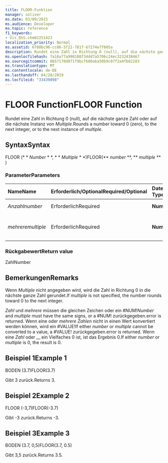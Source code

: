 ```yaml
---
title: FLOOR-Funktion
manager: soliver
ms.date: 03/09/2015
ms.audience: Developer
ms.topic: reference
f1_keywords:
- Vis_DSS.chm82251423
localization_priority: Normal
ms.assetid: 6788bc96-cc86-5f21-781f-67274e7f605a
description: Rundet eine Zahl in Richtung 0 (null), auf die nächste ganze Zahl oder auf die nächste Instanz von Multiple.
ms.openlocfilehash: 7a16a77a990180f34dd7a5706c24ec3232438467
ms.sourcegitcommit: 8657170d071f9bcf680aba50b9c07f2a4fb82283
ms.translationtype: MT
ms.contentlocale: de-DE
ms.lasthandoff: 04/28/2019
ms.locfileid: "33439898"
---
```

# <a name="floor-function"></a><span data-ttu-id="fe1b5-103">FLOOR Function</span><span class="sxs-lookup"><span data-stu-id="fe1b5-103">FLOOR Function</span></span>

<span data-ttu-id="fe1b5-104">Rundet eine Zahl in Richtung 0 (null), auf die nächste ganze Zahl oder auf die nächste Instanz von _Multiple_.</span><span class="sxs-lookup"><span data-stu-id="fe1b5-104">Rounds a number toward 0 (zero), to the next integer, or to the next instance of  _multiple_.</span></span>
  
## <a name="syntax"></a><span data-ttu-id="fe1b5-105">Syntax</span><span class="sxs-lookup"><span data-stu-id="fe1b5-105">Syntax</span></span>

<span data-ttu-id="fe1b5-106">FLOOR (\* \* *Number* \* \*, \* \* *Multiple* \* \*)</span><span class="sxs-lookup"><span data-stu-id="fe1b5-106">FLOOR(\*\* *number* \*\*, \*\* *multiple* \*\* )</span></span> 
  
### <a name="parameters"></a><span data-ttu-id="fe1b5-107">Parameter</span><span class="sxs-lookup"><span data-stu-id="fe1b5-107">Parameters</span></span>

|<span data-ttu-id="fe1b5-108">**Name**</span><span class="sxs-lookup"><span data-stu-id="fe1b5-108">**Name**</span></span>|<span data-ttu-id="fe1b5-109">**Erforderlich/Optional**</span><span class="sxs-lookup"><span data-stu-id="fe1b5-109">**Required/Optional**</span></span>|<span data-ttu-id="fe1b5-110">**Datentyp**</span><span class="sxs-lookup"><span data-stu-id="fe1b5-110">**Data Type**</span></span>|<span data-ttu-id="fe1b5-111">**Beschreibung**</span><span class="sxs-lookup"><span data-stu-id="fe1b5-111">**Description**</span></span>|
|:-----|:-----|:-----|:-----|
| <span data-ttu-id="fe1b5-112">_Anzahl_</span><span class="sxs-lookup"><span data-stu-id="fe1b5-112">_number_</span></span> <br/> |<span data-ttu-id="fe1b5-113">Erforderlich</span><span class="sxs-lookup"><span data-stu-id="fe1b5-113">Required</span></span>  <br/> |<span data-ttu-id="fe1b5-114">**Number**</span><span class="sxs-lookup"><span data-stu-id="fe1b5-114">**Number**</span></span> <br/> |<span data-ttu-id="fe1b5-115">Die zu rundende Zahl.</span><span class="sxs-lookup"><span data-stu-id="fe1b5-115">The number to round.</span></span>  <br/> |
| <span data-ttu-id="fe1b5-116">_mehrere_</span><span class="sxs-lookup"><span data-stu-id="fe1b5-116">_multiple_</span></span> <br/> |<span data-ttu-id="fe1b5-117">Erforderlich</span><span class="sxs-lookup"><span data-stu-id="fe1b5-117">Required</span></span>  <br/> |<span data-ttu-id="fe1b5-118">**Number**</span><span class="sxs-lookup"><span data-stu-id="fe1b5-118">**Number**</span></span> <br/> |<span data-ttu-id="fe1b5-119">Das Vielfache, auf das gerundet werden soll.</span><span class="sxs-lookup"><span data-stu-id="fe1b5-119">The multiple to which to round.</span></span>  <br/> |
   
### <a name="return-value"></a><span data-ttu-id="fe1b5-120">Rückgabewert</span><span class="sxs-lookup"><span data-stu-id="fe1b5-120">Return value</span></span>

<span data-ttu-id="fe1b5-121">Zahl</span><span class="sxs-lookup"><span data-stu-id="fe1b5-121">Number</span></span>
  
## <a name="remarks"></a><span data-ttu-id="fe1b5-122">Bemerkungen</span><span class="sxs-lookup"><span data-stu-id="fe1b5-122">Remarks</span></span>

<span data-ttu-id="fe1b5-123">Wenn _Multiple_ nicht angegeben wird, wird die Zahl in Richtung 0 in die nächste ganze Zahl gerundet.</span><span class="sxs-lookup"><span data-stu-id="fe1b5-123">If  _multiple_ is not specified, the number rounds toward 0 to the next integer.</span></span> 
  
 <span data-ttu-id="fe1b5-124">_Zahl_ und _mehrere_ müssen die gleichen Zeichen oder ein #NUM!</span><span class="sxs-lookup"><span data-stu-id="fe1b5-124">_Number_ and  _multiple_ must have the same signs, or a #NUM!</span></span> <span data-ttu-id="fe1b5-125">zurückgegeben.</span><span class="sxs-lookup"><span data-stu-id="fe1b5-125">error is returned.</span></span> <span data-ttu-id="fe1b5-126">Wenn eine oder _mehrere_ _Zahlen_ nicht in einen Wert konvertiert werden können, wird ein #VALUE!</span><span class="sxs-lookup"><span data-stu-id="fe1b5-126">If either  _number_ or  _multiple_ cannot be converted to a value, a #VALUE!</span></span> <span data-ttu-id="fe1b5-127">zurückgegeben.</span><span class="sxs-lookup"><span data-stu-id="fe1b5-127">error is returned.</span></span> <span data-ttu-id="fe1b5-128">Wenn eine _Zahl_ oder __ ein Vielfaches 0 ist, ist das Ergebnis 0.</span><span class="sxs-lookup"><span data-stu-id="fe1b5-128">If either  _number_ or  _multiple_ is 0, the result is 0.</span></span> 
  
## <a name="example-1"></a><span data-ttu-id="fe1b5-129">Beispiel 1</span><span class="sxs-lookup"><span data-stu-id="fe1b5-129">Example 1</span></span>

<span data-ttu-id="fe1b5-130">BODEN (3.7)</span><span class="sxs-lookup"><span data-stu-id="fe1b5-130">FLOOR(3.7)</span></span>
  
<span data-ttu-id="fe1b5-131">Gibt 3 zurück.</span><span class="sxs-lookup"><span data-stu-id="fe1b5-131">Returns 3.</span></span>
  
## <a name="example-2"></a><span data-ttu-id="fe1b5-132">Beispiel 2</span><span class="sxs-lookup"><span data-stu-id="fe1b5-132">Example 2</span></span>

<span data-ttu-id="fe1b5-133">FLOOR (-3,7)</span><span class="sxs-lookup"><span data-stu-id="fe1b5-133">FLOOR(-3.7)</span></span>
  
<span data-ttu-id="fe1b5-134">Gibt -3 zurück.</span><span class="sxs-lookup"><span data-stu-id="fe1b5-134">Returns -3.</span></span>
  
## <a name="example-3"></a><span data-ttu-id="fe1b5-135">Beispiel 3</span><span class="sxs-lookup"><span data-stu-id="fe1b5-135">Example 3</span></span>

<span data-ttu-id="fe1b5-136">BODEN (3.7, 0,5)</span><span class="sxs-lookup"><span data-stu-id="fe1b5-136">FLOOR(3.7, 0.5)</span></span>
  
<span data-ttu-id="fe1b5-137">Gibt 3,5 zurück.</span><span class="sxs-lookup"><span data-stu-id="fe1b5-137">Returns 3.5.</span></span>
  

